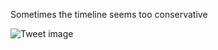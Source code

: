 Sometimes the timeline seems too conservative


![Tweet image](/asset/crosspoast/GrkQr-YbIAAXdjA.jpg)

